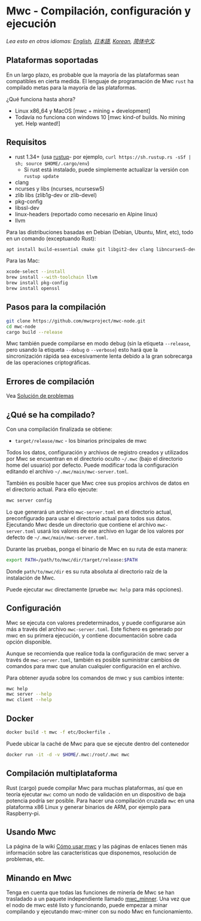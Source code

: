 # Mwc - Compilación, configuración y ejecución

*Lea esto en otros idiomas: [English](../build.md), [日本語](build_JP.md), [Korean](build_KR.md), [简体中文](build_ZH-CN.md).*

## Plataformas soportadas

En un largo plazo, es probable que la mayoría de las plataformas sean compatibles en cierta medida.
El lenguaje de programación de Mwc `rust` ha compilado metas para la mayoría de las plataformas.

¿Qué funciona hasta ahora?

* Linux x86\_64 y MacOS [mwc + mining + development]
* Todavía no funciona con windows 10 [mwc kind-of builds. No mining yet. Help wanted!]

## Requisitos

* rust 1.34+ (usa [rustup]((https://www.rustup.rs/))- por ejemplo, `curl https://sh.rustup.rs -sSf | sh; source $HOME/.cargo/env`)
  * Si rust está instalado, puede simplemente actualizar la versión con  `rustup update`
* clang
* ncurses y libs (ncurses, ncursesw5)
* zlib libs (zlib1g-dev or zlib-devel)
* pkg-config
* libssl-dev
* linux-headers (reportado como necesario en Alpine linux)
* llvm

Para las distribuciones basadas en Debian (Debian, Ubuntu, Mint, etc), todo en un comando (exceptuando Rust):

```sh
apt install build-essential cmake git libgit2-dev clang libncurses5-dev libncursesw5-dev zlib1g-dev pkg-config libssl-dev llvm
```

Para las Mac:

```sh
xcode-select --install
brew install --with-toolchain llvm
brew install pkg-config
brew install openssl
```

## Pasos para la compilación

```sh
git clone https://github.com/mwcproject/mwc-node.git
cd mwc-node
cargo build --release
```

Mwc también puede compilarse en modo debug (sin la etiqueta `--release`, pero usando la etiqueta `--debug` o `--verbose`) esto hará que la sincronización rápida sea excesivamente lenta debido a la gran sobrecarga de las operaciones criptográficas.

## Errores de compilación

Vea [Solución de problemas](https://github.com/mimblewimble/docs/wiki/Troubleshooting)

## ¿Qué se ha compilado?

Con una compilación finalizada se obtiene:

* `target/release/mwc` - los binarios principales de mwc

Todos los datos, configuración y archivos de registro creados y utilizados por Mwc se encuentran en el directorio oculto `~/.mwc` (bajo el directorio home del usuario) por defecto. Puede modificar toda la configuración editando el archivo `~/.mwc/main/mwc-server.toml`.

También es posible hacer que Mwc cree sus propios archivos de datos en el directorio actual. Para ello ejecute:

```sh
mwc server config
```

Lo que generará un archivo `mwc-server.toml` en el directorio actual, preconfigurado para usar el directorio actual para todos sus datos. Ejecutando Mwc desde un directorio que contiene el archivo `mwc-server.toml` usará los valores de ese archivo en lugar de los valores por defecto de `~/.mwc/main/mwc-server.toml`.

Durante las pruebas, ponga el binario de Mwc en su ruta de esta manera:

```sh
export PATH=/path/to/mwc/dir/target/release:$PATH
```

Donde `path/to/mwc/dir` es su ruta absoluta al directorio raíz de la instalación de Mwc.

Puede ejecutar `mwc` directamente (pruebe `mwc help` para más opciones).

## Configuración

Mwc se ejecuta con valores predeterminados, y puede configurarse aún más a través del archivo `mwc-server.toml`. Este fichero es generado por mwc en su primera ejecución, y contiene documentación sobre cada opción disponible.

Aunque se recomienda que realice toda la configuración de mwc server a través de `mwc-server.toml`, también es posible suministrar cambios de comandos para mwc que anulan cualquier configuración en el archivo.

Para obtener ayuda sobre los comandos de mwc y sus cambios intente:

```sh
mwc help
mwc server --help
mwc client --help
```

## Docker

```sh
docker build -t mwc -f etc/Dockerfile .
```

Puede ubicar la caché de Mwc para que se ejecute dentro del contenedor

```sh
docker run -it -d -v $HOME/.mwc:/root/.mwc mwc
```
## Compilación multiplataforma

Rust (cargo) puede compilar Mwc para muchas plataformas, así que en teoría ejecutar `mwc` como un nodo de validación en un dispositivo de baja potencia podría ser posible. Para hacer una compilación cruzada `mwc` en una plataforma x86 Linux y generar binarios de ARM, por ejemplo para Raspberry-pi.

## Usando Mwc

La página de la wiki [Cómo usar mwc](https://github.com/mimblewimble/docs/wiki/How-to-use-mwc) y las páginas de enlaces tienen más información sobre las características que disponemos, resolución de problemas, etc.

## Minando en Mwc

Tenga en cuenta que todas las funciones de minería de Mwc se han trasladado a un paquete independiente llamado [mwc_minner](https://github.com/mwcproject/mwc-node-miner). Una vez que el nodo de mwc esté listo y funcionando, puede empezar a minar compilando y ejecutando mwc-miner con su nodo Mwc en funcionamiento.
